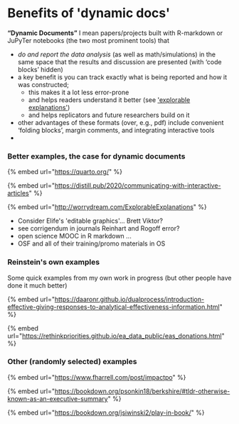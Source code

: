 # Benefits of 'dynamic docs'

**“Dynamic Documents”** I mean papers/projects built with R-markdown or JuPyTer notebooks (the two most prominent tools) that

* _do and report the data analysis_ (as well as math/simulations) in the same space that the results and discussion are presented (with ‘code blocks’ hidden)
* a key benefit is you can track exactly what is being reported and how it was constructed;
  * this makes it a lot less error-prone
  * and helps readers understand it better (see ['explorable explanations'](http://worrydream.com/ExplorableExplanations/))
  * and helps replicators and future researchers build on it
* other advantages of these formats (over, e.g., pdf) include convenient ‘folding blocks’, margin comments, and integrating interactive tools
*

### **Better examples, the case for dynamic documents**

{% embed url="https://quarto.org/" %}

{% embed url="https://distill.pub/2020/communicating-with-interactive-articles" %}

{% embed url="http://worrydream.com/ExplorableExplanations" %}

* Consider Elife's 'editable graphics'... Brett Viktor?
* see corrigendum in journals Reinhart and Rogoff error?
* open science MOOC in R markdown ...
* OSF and all of their training/promo materials in OS

### Reinstein's own examples

Some quick examples from my own work in progress (but other people have done it much better)

{% embed url="https://daaronr.github.io/dualprocess/introduction-effective-giving-responses-to-analytical-effectiveness-information.html" %}

{% embed url="https://rethinkpriorities.github.io/ea_data_public/eas_donations.html" %}

### Other (randomly selected) examples

{% embed url="https://www.fharrell.com/post/impactpo" %}

{% embed url="https://bookdown.org/psonkin18/berkshire/#tldr-otherwise-known-as-an-executive-summary" %}

{% embed url="https://bookdown.org/jsiwinski2/play-in-book/" %}
